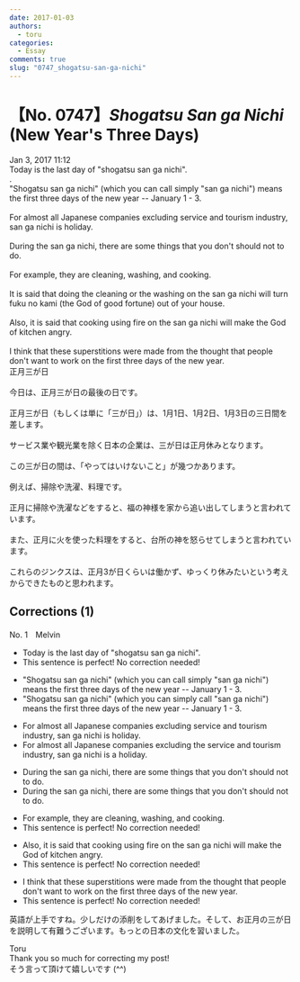 ```yaml
---
date: 2017-01-03
authors:
  - toru
categories:
  - Essay
comments: true
slug: "0747_shogatsu-san-ga-nichi"
---
```


# 【No. 0747】<strong><em>Shogatsu San ga Nichi</strong></em> (New Year's Three Days)
<div class="date">Jan 3, 2017 11:12</div>
<div id="post"><div id="body_show_ori">
Today is the last day of "shogatsu san ga nichi".<br/>.<br/>"Shogatsu san ga nichi" (which you can call simply "san ga nichi") means the first three days of the new year -- January 1 - 3.<br/><br/>For almost all Japanese companies excluding service and tourism industry, san ga nichi is holiday.<br/><br/>During the san ga nichi, there are some things that you don't should not to do.<br/><br/>For example, they are cleaning, washing, and cooking.<br/><br/>It is said that doing the cleaning or the washing on the san ga nichi will turn fuku no kami (the God of good fortune) out of your house.<br/><br/>Also, it is said that cooking using fire on the san ga nichi will make the God of kitchen angry.<br/><br/>I think that these superstitions were made from the thought that people don't want to work on the first three days of the new year.
</div></div>

<!-- more -->

<div id="post_ja"><div id="body_show_mo">
正月三が日<br/><br/>今日は、正月三が日の最後の日です。<br/><br/>正月三が日（もしくは単に「三が日」）は、1月1日、1月2日、1月3日の三日間を差します。<br/><br/>サービス業や観光業を除く日本の企業は、三が日は正月休みとなります。<br/><br/>この三が日の間は、「やってはいけないこと」が幾つかあります。<br/><br/>例えば、掃除や洗濯、料理です。<br/><br/>正月に掃除や洗濯などをすると、福の神様を家から追い出してしまうと言われています。<br/><br/>また、正月に火を使った料理をすると、台所の神を怒らせてしまうと言われています。<br/><br/>これらのジンクスは、正月3が日くらいは働かず、ゆっくり休みたいという考えからできたものと思われます。
</div></div>

## Corrections (1)
<div id="block"><div class="first_name"> No. 1　<span class="just_name">Melvin</span></div><div id="block2">
<ul class="correction_field">
<li class="incorrect">Today is the last day of "shogatsu san ga nichi".</li>
<li class="corrected perfect">This sentence is perfect! No correction needed!</li>
</ul>
<ul class="correction_field">
<li class="incorrect">"Shogatsu san ga nichi" (which you can call simply "san ga nichi") means the first three days of the new year -- January 1 - 3.</li>
<li class="corrected correct">
"Shogatsu san ga nichi" (which you can <span class="f_red">simply call</span> "san ga nichi") means the first three days of the new year -- January 1 - 3.
</li>
</ul>
<ul class="correction_field">
<li class="incorrect">For almost all Japanese companies excluding service and tourism industry, san ga nichi is holiday.</li>
<li class="corrected correct">
For almost all Japanese companies excluding <span class="f_blue">the</span> service and tourism industry, san ga nichi is <span class="f_blue">a</span> holiday.
</li>
</ul>
<ul class="correction_field">
<li class="incorrect">During the san ga nichi, there are some things that you don't should not to do.</li>
<li class="corrected correct">
During the san ga nichi, there are some things that you <span class="sline">don't</span> should not to do.
</li>
</ul>
<ul class="correction_field">
<li class="incorrect">For example, they are cleaning, washing, and cooking.</li>
<li class="corrected perfect">This sentence is perfect! No correction needed!</li>
</ul>
<ul class="correction_field">
<li class="incorrect">Also, it is said that cooking using fire on the san ga nichi will make the God of kitchen angry.</li>
<li class="corrected perfect">This sentence is perfect! No correction needed!</li>
</ul>
<ul class="correction_field">
<li class="incorrect">I think that these superstitions were made from the thought that people don't want to work on the first three days of the new year.</li>
<li class="corrected perfect">This sentence is perfect! No correction needed!</li>
</ul>
<p class="comment_small">
 英語が上手ですね。少しだけの添削をしてあげました。そして、お正月の三が日を説明して有難うございます。もっとの日本の文化を習いました。
</p>

</div><div class="name"><span class="just_name">Toru</span><br>
Thank you so much for correcting my post!<br/>そう言って頂けて嬉しいです (^^)
</div>
</div>
